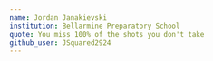 ```yaml
---
name: Jordan Janakievski
institution: Bellarmine Preparatory School
quote: You miss 100% of the shots you don't take
github_user: JSquared2924
---
```

